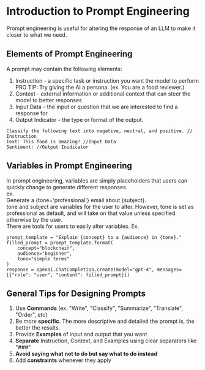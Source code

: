# Introduction to Prompt Engineering  
Prompt engineering is useful for altering the response of an LLM to make it closer to what we need.  

## Elements of Prompt Engineering  
A prompt may contain the following elements:
1. Instruction - a specific task or instruction you want the model to perform
PRO TIP: Try giving the AI a persona. (ex. You are a food reviewer.) 
3. Context - external information or additional context that can steer the model to better responses
4. Input Data - the input or question that we are interested to find a response for
5. Output Indicator - the type or format of the output.

```
Classify the following text into negative, neutral, and positive. // Instruction
Text: This food is amazing! //Input Data
Sentiment: //Output Inidicator
```

## Variables in Prompt Engineering  
In prompt engineering, variables are simply placeholders that users can quickly change to generate different responses.  
ex.  
Generate a {tone='professional'} email about {subject}.  
tone and subject are variables for the user to alter. However, tone is set as professional as default, and will take on that value unless specified otherwise by the user.  
There are tools for users to easily alter variables. Ex.  
  
```
prompt_template = "Explain {concept} to a {audience} in {tone}."
filled_prompt = prompt_template.format(
    concept="blockchain", 
    audience="beginner", 
    tone="simple terms"
)
response = openai.ChatCompletion.create(model="gpt-4", messages=[{"role": "user", "content": filled_prompt}])
```

## General Tips for Designing Prompts  
1. Use **Commands** (ex. "Write", "Classify", "Summarize", "Translate", "Order", etc)
2. Be more **specific**. The more descriptive and detailed the prompt is, the better the results.
3. Provide **Examples** of input and output that you want
4. **Separate** Instruction, Context, and Examples using clear separators like "###"
5. **Avoid saying what not to do but say what to do instead**
6. Add **constraints** whenever they apply

